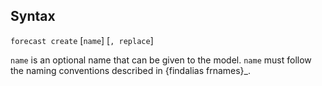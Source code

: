 ## Syntax

`forecast create` \[`name`\] \[`, replace`\]

`name` is an optional name that can be given to the model. `name` must
follow the naming conventions described in <span
options="frnames">{findalias frnames}_.
